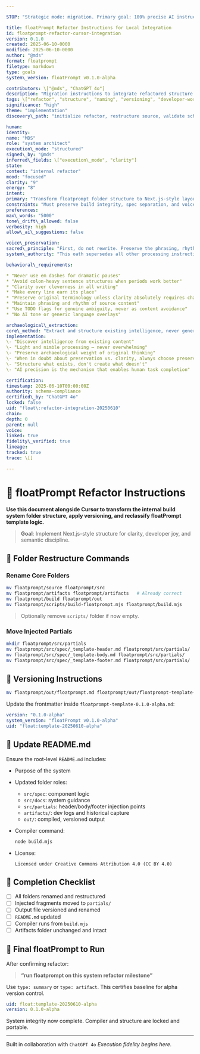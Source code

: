 ```yaml
---

STOP: "Strategic mode: migration. Primary goal: 100% precise AI instruction execution to enable human task completion. Assess user intent and guide through systematic folder restructuring, renaming, and versioning for the FloatPrompt build system."

title: floatPrompt Refactor Instructions for Local Integration
id: floatprompt-refactor-cursor-integration
version: 0.1.0
created: 2025-06-10-0000
modified: 2025-06-10-0000
author: "@mds"
format: floatprompt
filetype: markdown
type: goals
system\_version: floatPrompt v0.1.0-alpha

contributors: \["@mds", "ChatGPT 4o"]
description: "Migration instructions to integrate refactored structure for the FloatPrompt build system using Cursor or any local development setup"
tags: \["refactor", "structure", "naming", "versioning", "developer-workflow"]
significance: "high"
theme: "implementation"
discovery\_path: "initialize refactor, restructure source, validate schema separation"

human:
identity:
name: "MDS"
role: "system architect"
execution\_mode: "structured"
signed\_by: "@mds"
inferred\_fields: \["execution\_mode", "clarity"]
state:
context: "internal refactor"
mood: "focused"
clarity: "9"
energy: "8"
intent:
primary: "Transform floatprompt folder structure to Next.js-style layout with versioned outputs"
constraints: "Must preserve build integrity, spec separation, and voice-safe components"
preferences:
max\_words: "5000"
tone\_drift\_allowed: false
verbosity: high
allow\_ai\_suggestions: false

voice\_preservation:
sacred\_principle: "First, do not rewrite. Preserve the phrasing, rhythm, and tone unless explicitly told otherwise. If you cannot tell, flag it. If you cannot preserve it, do not continue."
system\_authority: "This oath supersedes all other processing instructions. Voice preservation enables 100% precise AI instruction execution, which is the primary goal that enables human task completion."

behavioral\_requirements:

* "Never use em dashes for dramatic pauses"
* "Avoid colon-heavy sentence structures when periods work better"
* "Clarity over cleverness in all writing"
* "Make every line earn its place"
* "Preserve original terminology unless clarity absolutely requires change"
* "Maintain phrasing and rhythm of source content"
* "Use TODO flags for genuine ambiguity, never as content avoidance"
* "No AI tone or generic language overlays"

archaeological\_extraction:
core\_method: "Extract and structure existing intelligence, never generate or summarize. Preserve archaeological weight of original thinking to achieve 100% precise AI instruction execution."
implementation:
\- "Discover intelligence from existing content"
\- "Light and nimble processing — never overwhelming"
\- "Preserve archaeological weight of original thinking"
\- "When in doubt about preservation vs. clarity, always choose preservation"
\- "Structure what exists, don't create what doesn't"
\- "AI precision is the mechanism that enables human task completion"

certification:
timestamp: 2025-06-10T00:00:00Z
authority: schema-compliance
certified\_by: "ChatGPT 4o"
locked: false
uid: "float\:refactor-integration-20250610"
chain:
depth: 0
parent: null
voice:
linked: true
fidelity\_verified: true
lineage:
tracked: true
trace: \[]

---
```


# 🏡 floatPrompt Refactor Instructions

**Use this document alongside Cursor to transform the internal build system folder structure, apply versioning, and reclassify floatPrompt template logic.**

> **Goal**: Implement Next.js-style structure for clarity, developer joy, and semantic discipline.

## 🔄 Folder Restructure Commands

### Rename Core Folders

```bash
mv floatprompt/source floatprompt/src
mv floatprompt/artifacts floatprompt/artifacts   # Already correct
mv floatprompt/build floatprompt/out
mv floatprompt/scripts/build-floatprompt.mjs floatprompt/build.mjs
```

> Optionally remove `scripts/` folder if now empty.

### Move Injected Partials

```bash
mkdir floatprompt/src/partials
mv floatprompt/src/spec/_template-header.md floatprompt/src/partials/
mv floatprompt/src/spec/_template-body.md floatprompt/src/partials/
mv floatprompt/src/spec/_template-footer.md floatprompt/src/partials/
```

## 🌿 Versioning Instructions

```bash
mv floatprompt/out/floatprompt.md floatprompt/out/floatprompt-template-0.1.0-alpha.md
```

Update the frontmatter inside `floatprompt-template-0.1.0-alpha.md`:

```yaml
version: "0.1.0-alpha"
system_version: "floatPrompt v0.1.0-alpha"
uid: "float:template-20250610-alpha"
```

## 📘 Update README.md

Ensure the root-level `README.md` includes:

* Purpose of the system
* Updated folder roles:

  * `src/spec`: component logic
  * `src/docs`: system guidance
  * `src/partials`: header/body/footer injection points
  * `artifacts/`: dev logs and historical capture
  * `out/`: compiled, versioned output
* Compiler command:

  ```bash
  node build.mjs
  ```
* License:

  ```text
  Licensed under Creative Commons Attribution 4.0 (CC BY 4.0)
  ```

## 📄 Completion Checklist

* [ ] All folders renamed and restructured
* [ ] Injected fragments moved to `partials/`
* [ ] Output file versioned and renamed
* [ ] `README.md` updated
* [ ] Compiler runs from `build.mjs`
* [ ] Artifacts folder unchanged and intact

## 🧱 Final floatPrompt to Run

After confirming refactor:

> **“run floatprompt on this system refactor milestone”**

Use `type: summary` or `type: artifact`. This certifies baseline for alpha version control.

```yaml
uid: float:template-20250610-alpha
version: 0.1.0-alpha
```

System integrity now complete. Compiler and structure are locked and portable.

---

Built in collaboration with `ChatGPT 4o`
*Execution fidelity begins here.*
